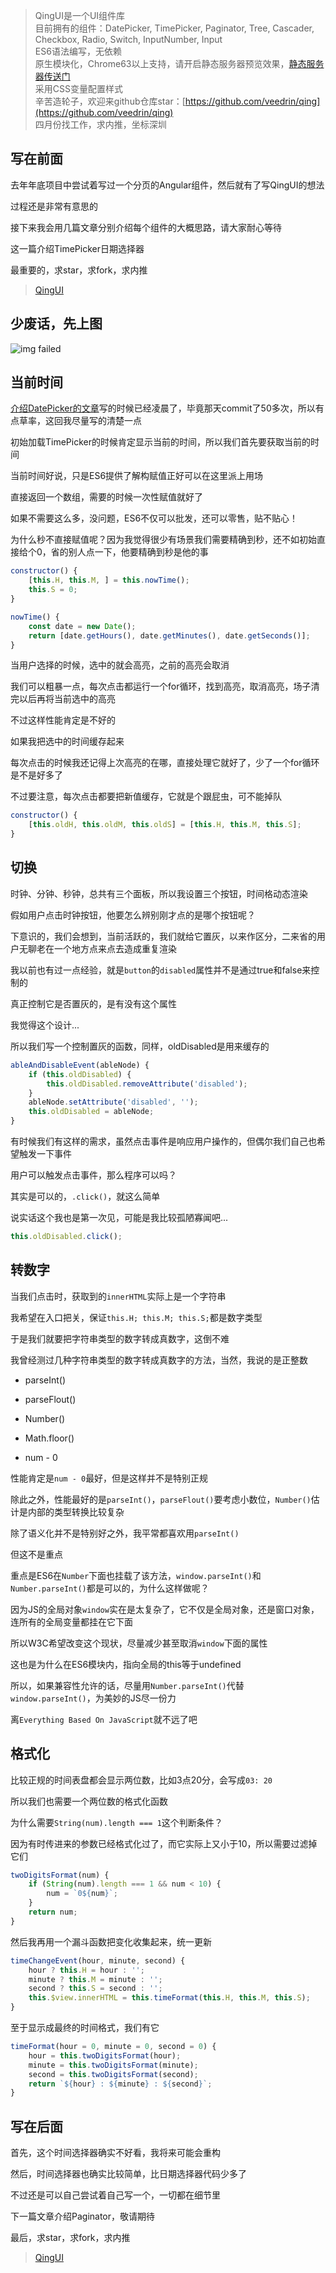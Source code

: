 > QingUI是一个UI组件库<br>
> 目前拥有的组件：DatePicker, TimePicker, Paginator, Tree, Cascader, Checkbox, Radio, Switch, InputNumber, Input<br>
> ES6语法编写，无依赖<br>
> 原生模块化，Chrome63以上支持，请开启静态服务器预览效果，[静态服务器传送门](https://github.com/veedrin/qing/tree/master/server)<br>
> 采用CSS变量配置样式<br>
> 辛苦造轮子，欢迎来github仓库star：[https://github.com/veedrin/qing](https://github.com/veedrin/qing)<br>
> 四月份找工作，求内推，坐标深圳

## 写在前面

去年年底项目中尝试着写过一个分页的Angular组件，然后就有了写QingUI的想法

过程还是非常有意思的

接下来我会用几篇文章分别介绍每个组件的大概思路，请大家耐心等待

这一篇介绍TimePicker日期选择器

最重要的，求star，求fork，求内推

> [QingUI](https://github.com/veedrin/qing)

## 少废话，先上图

![img failed](https://raw.githubusercontent.com/veedrin/qing/master/doc/img/time-picker.png)

## 当前时间

[介绍DatePicker的文章](https://github.com/veedrin/qing/blob/master/doc/v1.0/DatePicker.md)写的时候已经凌晨了，毕竟那天commit了50多次，所以有点草率，这回我尽量写的清楚一点

初始加载TimePicker的时候肯定显示当前的时间，所以我们首先要获取当前的时间

当前时间好说，只是ES6提供了解构赋值正好可以在这里派上用场

直接返回一个数组，需要的时候一次性赋值就好了

如果不需要这么多，没问题，ES6不仅可以批发，还可以零售，贴不贴心！

为什么秒不直接赋值呢？因为我觉得很少有场景我们需要精确到秒，还不如初始直接给个0，省的别人点一下，他要精确到秒是他的事

```javascript
constructor() {
    [this.H, this.M, ] = this.nowTime();
    this.S = 0;
}

nowTime() {
    const date = new Date();
    return [date.getHours(), date.getMinutes(), date.getSeconds()];
}
```

当用户选择的时候，选中的就会高亮，之前的高亮会取消

我们可以粗暴一点，每次点击都运行一个for循环，找到高亮，取消高亮，场子清完以后再将当前选中的高亮

不过这样性能肯定是不好的

如果我把选中的时间缓存起来

每次点击的时候我还记得上次高亮的在哪，直接处理它就好了，少了一个for循环是不是好多了

不过要注意，每次点击都要把新值缓存，它就是个跟屁虫，可不能掉队

```javascript
constructor() {
    [this.oldH, this.oldM, this.oldS] = [this.H, this.M, this.S];
}
```

## 切换

时钟、分钟、秒钟，总共有三个面板，所以我设置三个按钮，时间格动态渲染

假如用户点击时钟按钮，他要怎么辨别刚才点的是哪个按钮呢？

下意识的，我们会想到，当前活跃的，我们就给它置灰，以来作区分，二来省的用户无聊老在一个地方点来点去造成重复渲染

我以前也有过一点经验，就是`button`的`disabled`属性并不是通过true和false来控制的

真正控制它是否置灰的，是有没有这个属性

我觉得这个设计...

所以我们写一个控制置灰的函数，同样，oldDisabled是用来缓存的

```javascript
ableAndDisableEvent(ableNode) {
    if (this.oldDisabled) {
        this.oldDisabled.removeAttribute('disabled');
    }
    ableNode.setAttribute('disabled', '');
    this.oldDisabled = ableNode;
}
```

有时候我们有这样的需求，虽然点击事件是响应用户操作的，但偶尔我们自己也希望触发一下事件

用户可以触发点击事件，那么程序可以吗？

其实是可以的，`.click()`，就这么简单

说实话这个我也是第一次见，可能是我比较孤陋寡闻吧...

```javascript
this.oldDisabled.click();
```

## 转数字

当我们点击时，获取到的`innerHTML`实际上是一个字符串

我希望在入口把关，保证`this.H; this.M; this.S;`都是数字类型

于是我们就要把字符串类型的数字转成真数字，这倒不难

我曾经测过几种字符串类型的数字转成真数字的方法，当然，我说的是正整数

- parseInt()

- parseFlout()

- Number()

- Math.floor()

- num - 0

性能肯定是`num - 0`最好，但是这样并不是特别正规

除此之外，性能最好的是`parseInt()`，`parseFlout()`要考虑小数位，`Number()`估计是内部的类型转换比较复杂

除了语义化并不是特别好之外，我平常都喜欢用`parseInt()`

但这不是重点

重点是ES6在`Number`下面也挂载了该方法，`window.parseInt()`和`Number.parseInt()`都是可以的，为什么这样做呢？

因为JS的全局对象`window`实在是太复杂了，它不仅是全局对象，还是窗口对象，连所有的全局变量都挂在它下面

所以W3C希望改变这个现状，尽量减少甚至取消`window`下面的属性

这也是为什么在ES6模块内，指向全局的this等于undefined

所以，如果兼容性允许的话，尽量用`Number.parseInt()`代替`window.parseInt()`，为美妙的JS尽一份力

离`Everything Based On JavaScript`就不远了吧

## 格式化

比较正规的时间表盘都会显示两位数，比如3点20分，会写成`03: 20`

所以我们也需要一个两位数的格式化函数

为什么需要`String(num).length === 1`这个判断条件？

因为有时传进来的参数已经格式化过了，而它实际上又小于10，所以需要过滤掉它们

```javascript
twoDigitsFormat(num) {
    if (String(num).length === 1 && num < 10) {
        num = `0${num}`;
    }
    return num;
}
```

然后我再用一个漏斗函数把变化收集起来，统一更新

```javascript
timeChangeEvent(hour, minute, second) {
    hour ? this.H = hour : '';
    minute ? this.M = minute : '';
    second ? this.S = second : '';
    this.$view.innerHTML = this.timeFormat(this.H, this.M, this.S);
}
```

至于显示成最终的时间格式，我们有它

```javascript
timeFormat(hour = 0, minute = 0, second = 0) {
    hour = this.twoDigitsFormat(hour);
    minute = this.twoDigitsFormat(minute);
    second = this.twoDigitsFormat(second);
    return `${hour} : ${minute} : ${second}`;
}
```

## 写在后面

首先，这个时间选择器确实不好看，我将来可能会重构

然后，时间选择器也确实比较简单，比日期选择器代码少多了

不过还是可以自己尝试着自己写一个，一切都在细节里

下一篇文章介绍Paginator，敬请期待

最后，求star，求fork，求内推

> [QingUI](https://github.com/veedrin/qing)
